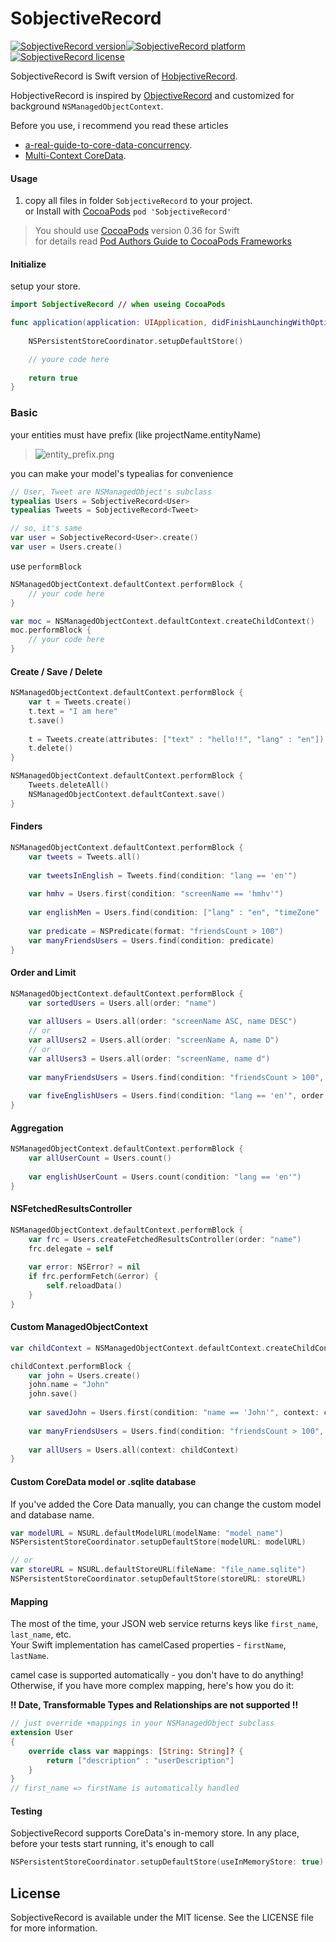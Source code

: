 # SobjectiveRecord

[![SobjectiveRecord version](https://img.shields.io/cocoapods/v/SobjectiveRecord.svg?style=plastic)](http://cocoadocs.org/docsets/HobjectiveRecord)[![SobjectiveRecord platform](https://img.shields.io/cocoapods/p/SobjectiveRecord.svg?style=plastic)](http://cocoadocs.org/docsets/SobjectiveRecord)[![SobjectiveRecord license](https://img.shields.io/cocoapods/l/SobjectiveRecord.svg?style=plastic)](http://opensource.org/licenses/MIT)

SobjectiveRecord is Swift version of [HobjectiveRecord](https://github.com/hmhv/HobjectiveRecord).

HobjectiveRecord is inspired by [ObjectiveRecord](https://github.com/supermarin/ObjectiveRecord) and customized for background `NSManagedObjectContext`.

Before you use, i recommend you read these articles

- [a-real-guide-to-core-data-concurrency](http://quellish.tumblr.com/post/97430076027/a-real-guide-to-core-data-concurrency).
- [Multi-Context CoreData](http://www.cocoanetics.com/2012/07/multi-context-coredata/).

#### Usage

1. copy all files in folder `SobjectiveRecord` to your project.<br>
   or Install with [CocoaPods](http://cocoapods.org) `pod 'SobjectiveRecord'`

> You should use [CocoaPods](http://cocoapods.org) version 0.36 for Swift<br>
> for details read [Pod Authors Guide to CocoaPods Frameworks](http://blog.cocoapods.org/Pod-Authors-Guide-to-CocoaPods-Frameworks/)

#### Initialize

setup your store.

``` swift
import SobjectiveRecord // when useing CocoaPods

func application(application: UIApplication, didFinishLaunchingWithOptions launchOptions: [NSObject: AnyObject]?) -> Bool {
    
    NSPersistentStoreCoordinator.setupDefaultStore()

	// youre code here
	
    return true
}
```

### Basic


your entities must have prefix (like projectName.entityName)

> ![entity_prefix.png](https://qiita-image-store.s3.amazonaws.com/0/25832/16d58c4f-b0a8-1240-3488-b9751ea21b1d.png "entity_prefix.png")


you can make your model's typealias for convenience

``` swift
// User, Tweet are NSManagedObject's subclass
typealias Users = SobjectiveRecord<User>
typealias Tweets = SobjectiveRecord<Tweet>

// so, it's same
var user = SobjectiveRecord<User>.create()
var user = Users.create()
```

use `performBlock`

``` swift
NSManagedObjectContext.defaultContext.performBlock {
    // your code here
}

var moc = NSManagedObjectContext.defaultContext.createChildContext()
moc.performBlock {
    // your code here
}
```


#### Create / Save / Delete

``` swift
NSManagedObjectContext.defaultContext.performBlock {
    var t = Tweets.create()
    t.text = "I am here"
    t.save()
    
    t = Tweets.create(attributes: ["text" : "hello!!", "lang" : "en"])
    t.delete()
}

NSManagedObjectContext.defaultContext.performBlock {
    Tweets.deleteAll()
    NSManagedObjectContext.defaultContext.save()
}
```

#### Finders

``` swift
NSManagedObjectContext.defaultContext.performBlock {
    var tweets = Tweets.all()
    
    var tweetsInEnglish = Tweets.find(condition: "lang == 'en'")
    
    var hmhv = Users.first(condition: "screenName == 'hmhv'")
    
    var englishMen = Users.find(condition: ["lang" : "en", "timeZone" : "London"])
    
    var predicate = NSPredicate(format: "friendsCount > 100")
    var manyFriendsUsers = Users.find(condition: predicate)
}
```

#### Order and Limit

``` swift
NSManagedObjectContext.defaultContext.performBlock {
    var sortedUsers = Users.all(order: "name")
    
    var allUsers = Users.all(order: "screenName ASC, name DESC")
    // or
    var allUsers2 = Users.all(order: "screenName A, name D")
    // or
    var allUsers3 = Users.all(order: "screenName, name d")
    
    var manyFriendsUsers = Users.find(condition: "friendsCount > 100", order: "screenName DESC")
    
    var fiveEnglishUsers = Users.find(condition: "lang == 'en'", order: "screenName ASC", fetchLimit: 5)
}
```

#### Aggregation

``` swift
NSManagedObjectContext.defaultContext.performBlock {
    var allUserCount = Users.count()
    
    var englishUserCount = Users.count(condition: "lang == 'en'")
}
```

#### NSFetchedResultsController

``` swift
NSManagedObjectContext.defaultContext.performBlock {
    var frc = Users.createFetchedResultsController(order: "name")
    frc.delegate = self
    
    var error: NSError? = nil
    if frc.performFetch(&error) {
        self.reloadData()
    }
}
```

#### Custom ManagedObjectContext

``` swift
var childContext = NSManagedObjectContext.defaultContext.createChildContext()

childContext.performBlock {
    var john = Users.create()
    john.name = "John"
    john.save()
    
    var savedJohn = Users.first(condition: "name == 'John'", context: childContext)
    
    var manyFriendsUsers = Users.find(condition: "friendsCount > 100", order: "screenName DESC", context: childContext)
    
    var allUsers = Users.all(context: childContext)
}
```

#### Custom CoreData model or .sqlite database

If you've added the Core Data manually, you can change the custom model and database name.

``` swift
var modelURL = NSURL.defaultModelURL(modelName: "model_name")
NSPersistentStoreCoordinator.setupDefaultStore(modelURL: modelURL)

// or
var storeURL = NSURL.defaultStoreURL(fileName: "file_name.sqlite")
NSPersistentStoreCoordinator.setupDefaultStore(storeURL: storeURL)
```



#### Mapping

The most of the time, your JSON web service returns keys like `first_name`, `last_name`, etc. <br/>
Your Swift implementation has camelCased properties - `firstName`, `lastName`.<br/>

camel case is supported automatically - you don't have to do anything! Otherwise, if you have more complex mapping, here's how you do it:

**!! Date, Transformable Types and Relationships are not supported !!**

``` swift
// just override +mappings in your NSManagedObject subclass
extension User
{
    override class var mappings: [String: String]? {
        return ["description" : "userDescription"]
    }
}
// first_name => firstName is automatically handled
```

#### Testing

SobjectiveRecord supports CoreData's in-memory store. In any place, before your tests start running, it's enough to call

``` swift
NSPersistentStoreCoordinator.setupDefaultStore(useInMemoryStore: true)
```


## License

SobjectiveRecord is available under the MIT license. See the LICENSE file
for more information.
